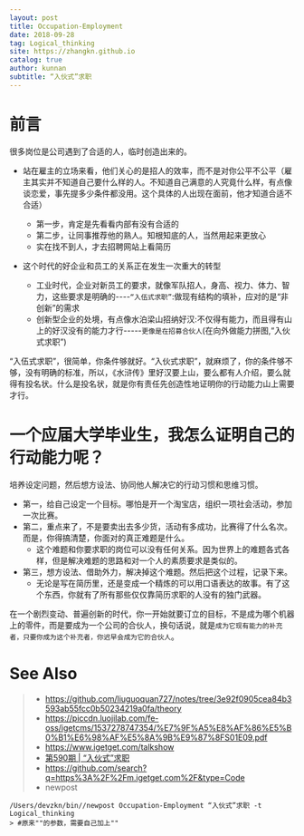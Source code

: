 ```yaml
---
layout: post
title: Occupation-Employment
date: 2018-09-28
tag: Logical_thinking
site: https://zhangkn.github.io
catalog: true
author: kunnan
subtitle: “入伙式”求职
---
```






# 前言

很多岗位是公司遇到了合适的人，临时创造出来的。

* 站在雇主的立场来看，他们关心的是招人的效率，而不是对你公平不公平（雇主其实并不知道自己要什么样的人。不知道自己满意的人究竟什么样，有点像谈恋爱，事先提多少条件都没用。这个具体的人出现在面前，他才知道合适不合适）
  * 第一步，肯定是先看看内部有没有合适的
  * 第二步，让同事推荐他的熟人。知根知底的人，当然用起来更放心
  * 实在找不到人，才去招聘网站上看简历



* 这个时代的好企业和员工的关系正在发生一次重大的转型
  * 工业时代，企业对新员工的要求，就像军队招人，身高、视力、体力、智力，这些要求是明确的----`“入伍式求职”`:做现有结构的填补，应对的是“非创新”的需求
  * 创新型企业的处境，有点像水泊梁山招纳好汉:不仅得有能力，而且得有山上的好汉没有的能力才行-----`更像是在招募合伙人`(在向外做能力拼图,“入伙式求职”)





“入伍式求职”，很简单，你条件够就好。“入伙式求职”，就麻烦了，你的条件够不够，没有明确的标准，所以，《水浒传》里好汉要上山，要么都有人介绍，要么就得有投名状。什么是投名状，就是你有责任先创造性地证明你的行动能力山上需要才行。

# 一个应届大学毕业生，我怎么证明自己的行动能力呢？



培养设定问题，然后想方设法、协同他人解决它的行动习惯和思维习惯。



* 第一，给自己设定一个目标。哪怕是开一个淘宝店，组织一项社会活动，参加一次比赛。
* 第二，重点来了，不是要卖出去多少货，活动有多成功，比赛得了什么名次。而是，你得搞清楚，你面对的真正难题是什么。
  * 这个难题和你要求职的岗位可以没有任何关系。因为世界上的难题各式各样，但是解决难题的思路和对一个人的素质要求是类似的。
* 第三，想方设法、借助外力，解决掉这个难题。然后把这个过程，记录下来。
  * 无论是写在简历里，还是变成一个精炼的可以用口语表达的故事。有了这个东西，你就有了所有那些仅仅靠简历求职的人没有的独门武器。







在一个剧烈变动、普遍创新的时代，你一开始就要订立的目标，不是成为哪个机器上的零件，而是要成为一个公司的合伙人，换句话说，就是`成为它现有能力的补充者，只要你成为这个补充者，你迟早会成为它的合伙人`。





# See Also 

>* https://github.com/liuguoquan727/notes/tree/3e92f0905cea84b3593ab55fcc0b50234219a0fa/theory
>* https://piccdn.luojilab.com/fe-oss/igetcms/1537278747354/%E7%9F%A5%E8%AF%86%E5%B0%B1%E6%98%AF%E5%8A%9B%E9%87%8FS01E09.pdf
>* https://www.igetget.com/talkshow
>* [第590期 | “入伙式”求职](https://m.igetget.com/share/course/article/article_id/82459)
>* https://github.com/search?q=https%3A%2F%2Fm.igetget.com%2F&type=Code
>* newpost 
>
```
/Users/devzkn/bin//newpost Occupation-Employment “入伙式”求职 -t Logical_thinking
> #原来""的参数，需要自己加上""
```

